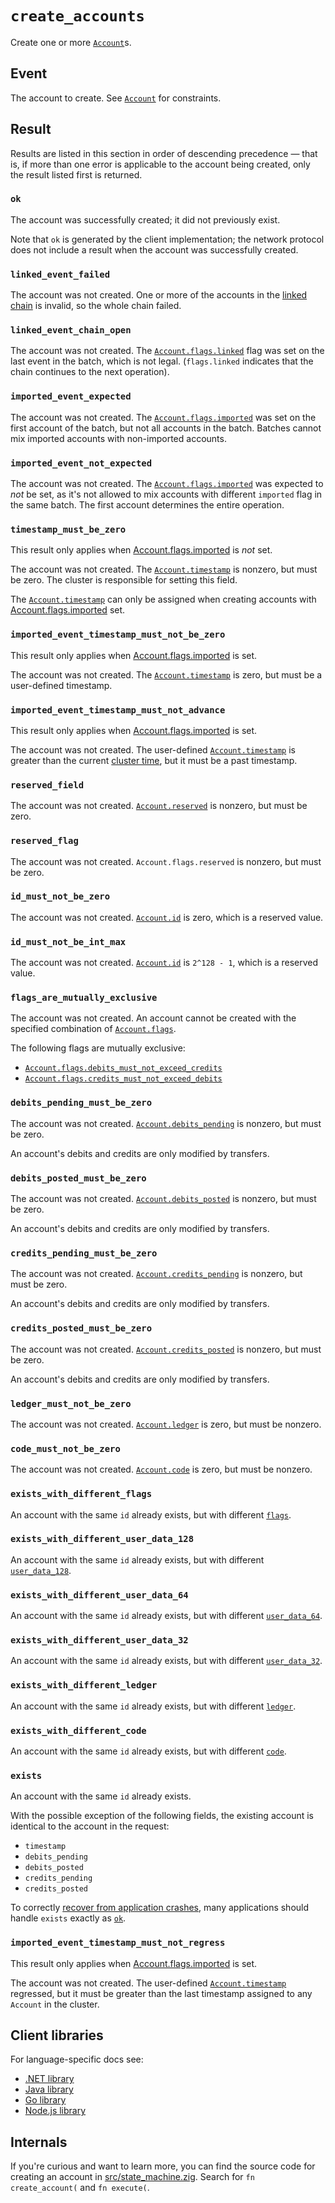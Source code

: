 # `create_accounts`

Create one or more [`Account`](../account.md)s.

## Event

The account to create. See [`Account`](../account.md) for constraints.

## Result

Results are listed in this section in order of descending precedence — that is, if more than one
error is applicable to the account being created, only the result listed first is returned.

### `ok`

The account was successfully created; it did not previously exist.

Note that `ok` is generated by the client implementation; the network protocol does not include a
result when the account was successfully created.

### `linked_event_failed`

The account was not created. One or more of the accounts in the
[linked chain](../account.md#flagslinked) is invalid, so the whole chain failed.

### `linked_event_chain_open`

The account was not created. The [`Account.flags.linked`](../account.md#flagslinked) flag was set on
the last event in the batch, which is not legal. (`flags.linked` indicates that the chain continues
to the next operation).

### `imported_event_expected`

The account was not created. The [`Account.flags.imported`](../account.md#flagsimported) was
set on the first account of the batch, but not all accounts in the batch.
Batches cannot mix imported accounts with non-imported accounts.

### `imported_event_not_expected`

The account was not created. The [`Account.flags.imported`](../account.md#flagsimported) was
expected to _not_ be set, as it's not allowed to mix accounts with different `imported` flag
in the same batch. The first account determines the entire operation.

### `timestamp_must_be_zero`

This result only applies when [Account.flags.imported](../account.md#flagsimported) is _not_ set.

The account was not created. The [`Account.timestamp`](../account.md#timestamp) is nonzero, but
must be zero. The cluster is responsible for setting this field.

The [`Account.timestamp`](../account.md#timestamp) can only be assigned when creating accounts
with [Account.flags.imported](../account.md#flagsimported) set.

### `imported_event_timestamp_must_not_be_zero`

This result only applies when [Account.flags.imported](../account.md#flagsimported) is set.

The account was not created. The [`Account.timestamp`](../account.md#timestamp) is zero, but must
be a user-defined timestamp.

### `imported_event_timestamp_must_not_advance`

This result only applies when [Account.flags.imported](../account.md#flagsimported) is set.

The account was not created. The user-defined [`Account.timestamp`](../account.md#timestamp) is
greater than the current [cluster time](../../coding/time.md), but it must be a past timestamp.

### `reserved_field`

The account was not created. [`Account.reserved`](../account.md#reserved) is nonzero, but must be
zero.

### `reserved_flag`

The account was not created. `Account.flags.reserved` is nonzero, but must be zero.

### `id_must_not_be_zero`

The account was not created. [`Account.id`](../account.md#id) is zero, which is a reserved value.

### `id_must_not_be_int_max`

The account was not created. [`Account.id`](../account.md#id) is `2^128 - 1`, which is a reserved
value.

### `flags_are_mutually_exclusive`

The account was not created. An account cannot be created with the specified combination of
[`Account.flags`](../account.md#flags).

The following flags are mutually exclusive:

- [`Account.flags.debits_must_not_exceed_credits`](../account.md#flagsdebits_must_not_exceed_credits)
- [`Account.flags.credits_must_not_exceed_debits`](../account.md#flagscredits_must_not_exceed_debits)

### `debits_pending_must_be_zero`

The account was not created. [`Account.debits_pending`](../account.md#debits_pending) is nonzero,
but must be zero.

An account's debits and credits are only modified by transfers.

### `debits_posted_must_be_zero`

The account was not created. [`Account.debits_posted`](../account.md#debits_posted) is nonzero, but
must be zero.

An account's debits and credits are only modified by transfers.

### `credits_pending_must_be_zero`

The account was not created. [`Account.credits_pending`](../account.md#credits_pending) is nonzero,
but must be zero.

An account's debits and credits are only modified by transfers.

### `credits_posted_must_be_zero`

The account was not created. [`Account.credits_posted`](../account.md#credits_posted) is nonzero,
but must be zero.

An account's debits and credits are only modified by transfers.

### `ledger_must_not_be_zero`

The account was not created. [`Account.ledger`](../account.md#ledger) is zero, but must be nonzero.

### `code_must_not_be_zero`

The account was not created. [`Account.code`](../account.md#code) is zero, but must be nonzero.

### `exists_with_different_flags`

An account with the same `id` already exists, but with different [`flags`](../account.md#flags).

### `exists_with_different_user_data_128`

An account with the same `id` already exists, but with different
[`user_data_128`](../account.md#user_data_128).

### `exists_with_different_user_data_64`

An account with the same `id` already exists, but with different
[`user_data_64`](../account.md#user_data_64).

### `exists_with_different_user_data_32`

An account with the same `id` already exists, but with different
[`user_data_32`](../account.md#user_data_32).

### `exists_with_different_ledger`

An account with the same `id` already exists, but with different [`ledger`](../account.md#ledger).

### `exists_with_different_code`

An account with the same `id` already exists, but with different [`code`](../account.md#code).

### `exists`

An account with the same `id` already exists.

With the possible exception of the following fields, the existing account is identical to the
account in the request:

- `timestamp`
- `debits_pending`
- `debits_posted`
- `credits_pending`
- `credits_posted`

To correctly [recover from application crashes](../../coding/reliable-transaction-submission.md),
many applications should handle `exists` exactly as [`ok`](#ok).

### `imported_event_timestamp_must_not_regress`

This result only applies when [Account.flags.imported](../account.md#flagsimported) is set.

The account was not created. The user-defined [`Account.timestamp`](../account.md#timestamp)
regressed, but it must be greater than the last timestamp assigned to any `Account` in the cluster.

## Client libraries

For language-specific docs see:

- [.NET library](/src/clients/dotnet/README.md#creating-accounts)
- [Java library](/src/clients/java/README.md#creating-accounts)
- [Go library](/src/clients/go/README.md#creating-accounts)
- [Node.js library](/src/clients/node/README.md#creating-accounts)

## Internals

If you're curious and want to learn more, you can find the source code for creating an account in
[src/state_machine.zig](https://github.com/tigerbeetle/tigerbeetle/blob/main/src/state_machine.zig).
Search for `fn create_account(` and `fn execute(`.
